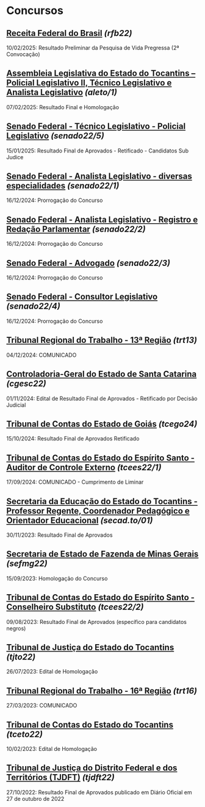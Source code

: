 # Concursos

## [Receita Federal do Brasil](./rfb22/) *(rfb22)*
10/02/2025: Resultado Preliminar da Pesquisa de Vida Pregressa (2ª Convocação)

## [Assembleia Legislativa do Estado do Tocantins – Policial Legislativo II, Técnico Legislativo e Analista Legislativo](./aleto-1/) *(aleto/1)*
07/02/2025: Resultado Final e Homologação

## [Senado Federal - Técnico Legislativo - Policial Legislativo](./senado22-5/) *(senado22/5)*
15/01/2025: Resultado Final de Aprovados - Retificado - Candidatos Sub Judice

## [Senado Federal - Analista Legislativo - diversas especialidades](./senado22-1/) *(senado22/1)*
16/12/2024: Prorrogação do Concurso 

## [Senado Federal - Analista Legislativo - Registro e Redação Parlamentar](./senado22-2/) *(senado22/2)*
16/12/2024: Prorrogação do Concurso 

## [Senado Federal - Advogado](./senado22-3/) *(senado22/3)*
16/12/2024: Prorrogação do Concurso 

## [Senado Federal - Consultor Legislativo](./senado22-4/) *(senado22/4)*
16/12/2024: Prorrogação do Concurso 

## [Tribunal Regional do Trabalho - 13ª Região](./trt13/) *(trt13)*
04/12/2024: COMUNICADO

## [Controladoria-Geral do Estado de Santa Catarina](./cgesc22/) *(cgesc22)*
01/11/2024: Edital de Resultado Final de Aprovados - Retificado por Decisão Judicial

## [Tribunal de Contas do Estado de Goiás](./tcego24/) *(tcego24)*
15/10/2024: Resultado Final de Aprovados Retificado

## [Tribunal de Contas do Estado do Espírito Santo - Auditor de Controle Externo](./tcees22-1/) *(tcees22/1)*
17/09/2024: COMUNICADO - Cumprimento de Liminar

## [Secretaria da Educação do Estado do Tocantins - Professor Regente, Coordenador Pedagógico e Orientador Educacional](./secad.to-01/) *(secad.to/01)*
30/11/2023: Resultado Final de Aprovados

## [Secretaria de Estado de Fazenda de Minas Gerais](./sefmg22/) *(sefmg22)*
15/09/2023: Homologação do Concurso

## [Tribunal de Contas do Estado do Espírito Santo - Conselheiro Substituto](./tcees22-2/) *(tcees22/2)*
09/08/2023: Resultado Final de Aprovados (específico para candidatos negros)

## [Tribunal de Justiça do Estado do Tocantins](./tjto22/) *(tjto22)*
26/07/2023: Edital de Homologação

## [Tribunal Regional do Trabalho - 16ª Região](./trt16/) *(trt16)*
27/03/2023: COMUNICADO

## [Tribunal de Contas do Estado do Tocantins](./tceto22/) *(tceto22)*
10/02/2023: Edital de Homologação

## [Tribunal de Justiça do Distrito Federal e dos Territórios (TJDFT)](./tjdft22/) *(tjdft22)*
27/10/2022: Resultado Final de Aprovados publicado em Diário Oficial em 27 de outubro de 2022
